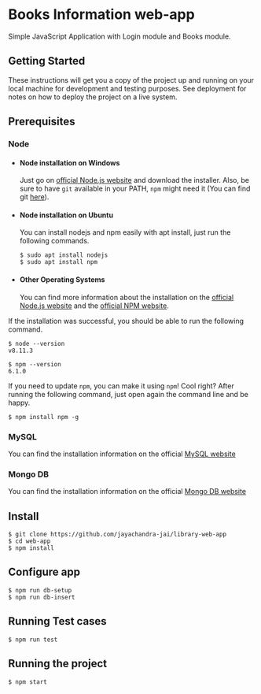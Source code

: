 # Books Information web-app
Simple JavaScript Application with Login module and Books module.

## Getting Started

These instructions will get you a copy of the project up and running on your local machine for development and testing purposes. See deployment for notes on how to deploy the project on a live system.

## Prerequisites
### Node
- #### Node installation on Windows

  Just go on [official Node.js website](https://nodejs.org/) and download the installer.
Also, be sure to have `git` available in your PATH, `npm` might need it (You can find git [here](https://git-scm.com/)).

- #### Node installation on Ubuntu

  You can install nodejs and npm easily with apt install, just run the following commands.

      $ sudo apt install nodejs
      $ sudo apt install npm

- #### Other Operating Systems
  You can find more information about the installation on the [official Node.js website](https://nodejs.org/) and the [official NPM website](https://npmjs.org/).

If the installation was successful, you should be able to run the following command.

    $ node --version
    v8.11.3

    $ npm --version
    6.1.0

If you need to update `npm`, you can make it using `npm`! Cool right? After running the following command, just open again the command line and be happy.

    $ npm install npm -g
### MySQL
You can find the installation information on the official <a href="https://dev.mysql.com/doc/mysql-installation-excerpt/5.7/en/">MySQL website</a>
### Mongo DB
You can find the installation information on the official <a href="https://docs.mongodb.com/manual/installation"> Mongo DB website</a> 
## Install

    $ git clone https://github.com/jayachandra-jai/library-web-app
    $ cd web-app
    $ npm install

## Configure app
    $ npm run db-setup
    $ npm run db-insert
    
## Running Test cases
    $ npm run test

## Running the project

    $ npm start


